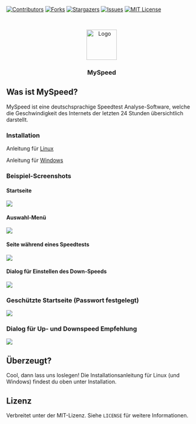 [![Contributors][contributors-shield]][contributors-url]
[![Forks][forks-shield]][forks-url]
[![Stargazers][stars-shield]][stars-url]
[![Issues][issues-shield]][issues-url]
[![MIT License][license-shield]][license-url]

<br />
<p align="center">
  <a href="https://github.com/gnmyt/myspeed">
    <img src="https://i.imgur.com/aCmA6rH.png" alt="Logo" width="80" height="80">
  </a>
</p>
<h3 align="center">MySpeed</h3>

## Was ist MySpeed?

MySpeed ist eine deutschsprachige Speedtest Analyse-Software, welche die Geschwindigkeit des Internets der letzten 24 Stunden übersichtlich
darstellt.

### Installation

Anleitung für [Linux](https://github.com/gnmyt/myspeed/wiki/Einrichtung-Linux)

Anleitung für [Windows](https://github.com/gnmyt/myspeed/wiki/Einrichtung-Windows)

### Beispiel-Screenshots

#### Startseite

<img src="https://i.imgur.com/94rQ4jq.png">

#### Auswahl-Menü

<img src="https://i.imgur.com/tJHmUVs.png">

#### Seite während eines Speedtests

<img src="https://i.imgur.com/rqvb1Ni.png">

#### Dialog für Einstellen des Down-Speeds

<img src="https://i.imgur.com/DnEPbFV.png">

### Geschützte Startseite (Passwort festgelegt)

<img src="https://i.imgur.com/BGK166K.png">

### Dialog für Up- und Downspeed Empfehlung

<img src="https://i.imgur.com/ExgswYD.png">


## Überzeugt?

Cool, dann lass uns loslegen! Die Installationsanleitung für Linux (und Windows) findest du oben unter Installation.

## Lizenz

Verbreitet unter der MIT-Lizenz. Siehe `LICENSE` für weitere Informationen.

[contributors-shield]: https://img.shields.io/github/contributors/gnmyt/myspeed.svg?style=for-the-badge

[contributors-url]: https://github.com/gnmyt/myspeed/graphs/contributors

[forks-shield]: https://img.shields.io/github/forks/gnmyt/myspeed.svg?style=for-the-badge

[forks-url]: https://github.com/gnmyt/myspeed/network/members

[stars-shield]: https://img.shields.io/github/stars/gnmyt/myspeed.svg?style=for-the-badge

[stars-url]: https://github.com/gnmyt/myspeed/stargazers

[issues-shield]: https://img.shields.io/github/issues/gnmyt/myspeed.svg?style=for-the-badge

[issues-url]: https://github.com/gnmyt/myspeed/issues

[license-shield]: https://img.shields.io/github/license/gnmyt/myspeed.svg?style=for-the-badge

[license-url]: https://github.com/gnmyt/myspeed/blob/master/LICENSE

